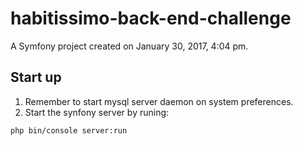 habitissimo-back-end-challenge
==============================

A Symfony project created on January 30, 2017, 4:04 pm.

## Start up

1. Remember to start mysql server daemon on system preferences.
2. Start the synfony server by runing:
```
php bin/console server:run
```